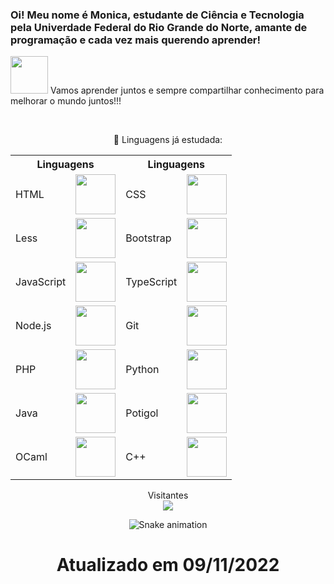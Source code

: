 ### Oi! Meu nome é Monica, estudante de Ciência e Tecnologia pela Univerdade Federal do Rio Grande do Norte, amante de programação e cada vez mais querendo aprender! 
<img src="https://media.giphy.com/media/LnQjpWaON8nhr21vNW/giphy.gif" width="60"> Vamos aprender juntos e sempre compartilhar conhecimento para melhorar o mundo juntos!!! 

</br>


<p align="center"> 💬 Linguagens já estudada: </p>
<table align="center">
    <tr>
        <th  colspan="2">Linguagens</th>
        <th  colspan="2">Linguagens</th>
    </tr>
  <tr>
    <td>HTML</td>
    <td><img height="64px" src="https://cdn.svgporn.com/logos/html-5.svg"/></td>
    <td>CSS</td>
    <td><img height="64px" src="https://cdn.svgporn.com/logos/css-3.svg"/></td>
</tr>
<tr>
    <td>Less</td>
    <td><img height="64px" src="https://cdn.svgporn.com/logos/less.svg"></td>
    <td>Bootstrap</td>
    <td><img height="64px" src="https://getbootstrap.com/docs/5.2/assets/brand/bootstrap-logo-shadow.png"></td>
</tr>
<tr>
    <td>JavaScript</td>
    <td><img height="64px" src="https://cdn.svgporn.com/logos/javascript.svg"></td>
    <td>TypeScript</td>
    <td><img height="64px" src="https://w7.pngwing.com/pngs/915/519/png-transparent-typescript-hd-logo-thumbnail.png"></td>
</tr>
<tr> 
    <td>Node.js</td>
    <td><img height="64px" src="https://nodejs.org/static/images/logo.svg"></td>
    <td>Git</td>
    <td><img height="64px" src="https://cdn.svgporn.com/logos/git-icon.svg"></td>
</tr>
<tr>
    <td>PHP</td>
    <td><img height="64px" src="https://www.vectorlogo.zone/logos/php/php-ar21.svg"></td>
    <td>Python</td>
    <td><img height="64px" src="https://www.vectorlogo.zone/logos/python/python-ar21.svg"></td>
</tr>
<tr>
    <td>Java</td>
    <td><img height="64px" src="https://www.vectorlogo.zone/logos/java/java-ar21.svg"></td>
    <td>Potigol</td>
    <td><img height="64px" src="https://pbs.twimg.com/profile_images/932637501977710592/WMGBmW7k_400x400.jpg"></td>
</tr>
<tr>
    <td>OCaml</td>
    <td><img height="64px" src="https://www.vectorlogo.zone/logos/ocaml/ocaml-ar21.svg"></td>
    <td>C++</td>
    <td><img height="64px" src="https://upload.wikimedia.org/wikipedia/commons/thumb/1/18/ISO_C%2B%2B_Logo.svg/800px-ISO_C%2B%2B_Logo.svg.png"></td>
</tr>
</table>
<p align="center"> 
  Visitantes<br>
  <img src="https://profile-counter.glitch.me/monicalpaiva/count.svg"/>
   
</p>

<div align="center">
  
  ![Snake animation](https://github.com/danielbped/danielbped/blob/output/github-contribution-grid-snake.svg)
  
</div>

<h1  align="center"> Atualizado em 09/11/2022 </h1>
